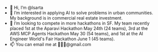 - 👋 Hi, I’m @lsarta
- 👀 I’m interested in applying AI to solve problems in urban communities. My background is in commercial real estate investment.
- 💞️ I’m looking to compete in more hackathons in SF. My team recently placed 1st at the Aparavi Hackathon May 24th (24 teams), 3rd at the AWS MCP Agents Hackathon May 30 (54 teams), and 1st at the AI Engineer World's Fair Hackathon June 1 (45 teams).
- 📫 You can email me at 🍓🍓🍓@gmail.com


<!---
lsarta/lsarta is a ✨ special ✨ repository because its `README.md` (this file) appears on your GitHub profile.
You can click the Preview link to take a look at your changes.
--->
